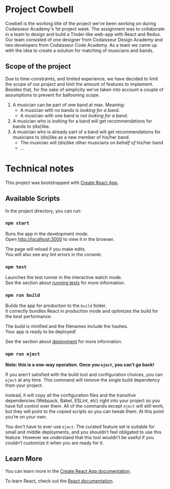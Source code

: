 # Project Cowbell

Cowbell is the working title of the project we've been working on during Codaisseur Academy's 1st project week.
The assignment was to collaborate in a team to design and build a Tinder-like web-app with React and Redux.
Our team consisted of one designer from Codaisseur Design Academy and two developers from Codaisseur Code Academy.
As a team we came up with the idea to create a solution for matching of musicians and bands.

## Scope of the project

Due to time-constraints, and limited experience, we have decided to limit the scope of our project and limit the amount of features to implement.
Besides that, for the sake of simplicity we've taken into account a couple of assumptions to prevent for ballooning scope.

1. A musician can be part of one band at max. Meaning:
    * A musician with no bands is *looking for a band*.
    * A musician with one band is *not looking for a band*.
2. A musician who is looking for a band will get recommendations for bands to (dis)like.
3. A musician who is already part of a band will get recommendations for musicians to (dis)like as a new member of his/her band.
    * The musician will (dis)like other musicians *on behalf of* his/her band
    * ...


# Technical notes

This project was bootstrapped with [Create React App](https://github.com/facebook/create-react-app).

## Available Scripts

In the project directory, you can run:

### `npm start`

Runs the app in the development mode.<br>
Open [http://localhost:3000](http://localhost:3000) to view it in the browser.

The page will reload if you make edits.<br>
You will also see any lint errors in the console.

### `npm test`

Launches the test runner in the interactive watch mode.<br>
See the section about [running tests](https://facebook.github.io/create-react-app/docs/running-tests) for more information.

### `npm run build`

Builds the app for production to the `build` folder.<br>
It correctly bundles React in production mode and optimizes the build for the best performance.

The build is minified and the filenames include the hashes.<br>
Your app is ready to be deployed!

See the section about [deployment](https://facebook.github.io/create-react-app/docs/deployment) for more information.

### `npm run eject`

**Note: this is a one-way operation. Once you `eject`, you can’t go back!**

If you aren’t satisfied with the build tool and configuration choices, you can `eject` at any time. This command will remove the single build dependency from your project.

Instead, it will copy all the configuration files and the transitive dependencies (Webpack, Babel, ESLint, etc) right into your project so you have full control over them. All of the commands except `eject` will still work, but they will point to the copied scripts so you can tweak them. At this point you’re on your own.

You don’t have to ever use `eject`. The curated feature set is suitable for small and middle deployments, and you shouldn’t feel obligated to use this feature. However we understand that this tool wouldn’t be useful if you couldn’t customize it when you are ready for it.

## Learn More

You can learn more in the [Create React App documentation](https://facebook.github.io/create-react-app/docs/getting-started).

To learn React, check out the [React documentation](https://reactjs.org/).
